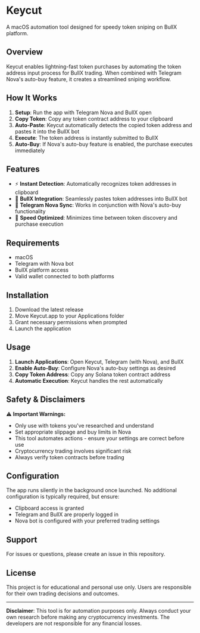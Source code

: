 # Keycut

A macOS automation tool designed for speedy token sniping on BullX platform.

## Overview

Keycut enables lightning-fast token purchases by automating the token address input process for BullX trading. When combined with Telegram Nova's auto-buy feature, it creates a streamlined sniping workflow.

## How It Works

1. **Setup**: Run the app with Telegram Nova and BullX open
2. **Copy Token**: Copy any token contract address to your clipboard
3. **Auto-Paste**: Keycut automatically detects the copied token address and pastes it into the BullX bot
4. **Execute**: The token address is instantly submitted to BullX
5. **Auto-Buy**: If Nova's auto-buy feature is enabled, the purchase executes immediately

## Features

- ⚡ **Instant Detection**: Automatically recognizes token addresses in clipboard
- 🤖 **BullX Integration**: Seamlessly pastes token addresses into BullX bot
- 📱 **Telegram Nova Sync**: Works in conjunction with Nova's auto-buy functionality
- 🚀 **Speed Optimized**: Minimizes time between token discovery and purchase execution

## Requirements

- macOS
- Telegram with Nova bot
- BullX platform access
- Valid wallet connected to both platforms

## Installation

1. Download the latest release
2. Move Keycut.app to your Applications folder
3. Grant necessary permissions when prompted
4. Launch the application

## Usage

1. **Launch Applications**: Open Keycut, Telegram (with Nova), and BullX
2. **Enable Auto-Buy**: Configure Nova's auto-buy settings as desired
3. **Copy Token Address**: Copy any Solana token contract address
4. **Automatic Execution**: Keycut handles the rest automatically

## Safety & Disclaimers

⚠️ **Important Warnings:**
- Only use with tokens you've researched and understand
- Set appropriate slippage and buy limits in Nova
- This tool automates actions - ensure your settings are correct before use
- Cryptocurrency trading involves significant risk
- Always verify token contracts before trading

## Configuration

The app runs silently in the background once launched. No additional configuration is typically required, but ensure:

- Clipboard access is granted
- Telegram and BullX are properly logged in
- Nova bot is configured with your preferred trading settings

## Support

For issues or questions, please create an issue in this repository.

## License

This project is for educational and personal use only. Users are responsible for their own trading decisions and outcomes.

---

**Disclaimer**: This tool is for automation purposes only. Always conduct your own research before making any cryptocurrency investments. The developers are not responsible for any financial losses.
